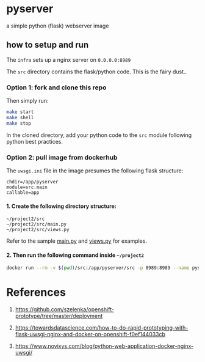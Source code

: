 # pyserver
a simple python (flask) webserver image

## how to setup and run
The `infra` sets up a nginx server on `0.0.0.0:8989`

The `src` directory contains the flask/python code. This is the fairy dust..

### Option 1: fork and clone this repo
Then simply run:
```bash
make start
make shell
make stop
```
In the cloned directory, add your python code to the `src` module following python best practices.
  
### Option 2: pull image from dockerhub
The `uwsgi.ini` file in the image presumes the following flask structure:
```
chdir=/app/pyserver
module=src.main
callable=app
```

#### 1. Create the following directory structure:
```
~/project2/src
~/project2/src/main.py
~/project2/src/views.py
```

Refer to the sample [main.py](./src/main.py) and [views.py](./src/views.py) for examples.

#### 2. Then run the following command inside `~/project2`
 ```bash
docker run --rm -v $(pwd)/src:/app/pyserver/src -p 8989:8989 --name pyserver_test marwamc/pyserver:latest 
```

# References

1. https://github.com/szelenka/openshift-prototype/tree/master/deployment

2. https://towardsdatascience.com/how-to-do-rapid-prototyping-with-flask-uwsgi-nginx-and-docker-on-openshift-f0ef144033cb

3. https://www.novixys.com/blog/python-web-application-docker-nginx-uwsgi/
